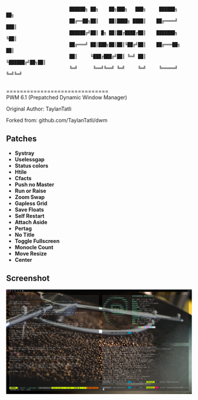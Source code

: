 ```
						██████╗ ██╗    ██╗███╗   ███╗     ██████╗    ██╗
						██╔══██╗██║    ██║████╗ ████║    ██╔════╝   ███║
						██████╔╝██║ █╗ ██║██╔████╔██║    ███████╗   ╚██║
						██╔═══╝ ██║███╗██║██║╚██╔╝██║    ██╔═══██╗   ██║
						██║     ╚███╔███╔╝██║ ╚═╝ ██║    ╚██████╔╝██╗██║
						╚═╝      ╚══╝╚══╝ ╚═╝     ╚═╝     ╚═════╝ ╚═╝╚═╝
                                                
```
==============================  
PWM 6.1 (Prepatched Dynamic Window Manager)

Original Author: TaylanTatli

Forked from: github.com/TaylanTatli/dwm
  
    
Patches
----------------------------
* **Systray**
* **Uselessgap**
* **Status colors**
* **Htile**
* **Cfacts**
* **Push no Master**
* **Run or Raise**
* **Zoom Swap**
* **Gapless Grid**
* **Save Floats**
* **Self Restart**
* **Attach Aside**
* **Pertag**
* **No Title**
* **Toggle Fullscreen**
* **Monocle Count**
* **Move Resize**
* **Center**
  
Screenshot
----------------------------
![Screenshot](/screenshot.png)
